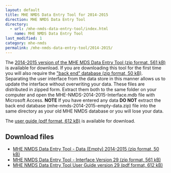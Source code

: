 ```yaml
---
layout: default
title: MHE NMDS Data Entry Tool for 2014-2015
direction: MHE NMDS Data Entry Tool
directory:
  - url: /mhe-nmds-data-entry-tool/index.html
    name: MHE NMDS Data Entry Tool
last_modified: 1
category: mhe-nmds
permalink: /mhe-nmds-data-entry-tool/2014-2015/
---
```


The [2014-2015 version of the MHE MDS Data Entry Tool (zip format, 561 kB)][interface-href] is available for download.
If you are downloading this tool for the first time you will also require the ["back end" database (zip format, 50 kB)][emptydata-href]. Separating the user interface from the data store in this manner allows us to update the interface without overwriting your data.
These files are distributed in zipped form. Extract them both to the same folder on your computer and open the MHE-NMDS-2014-2015-Interface.mdb file with Microsoft Access.
**NOTE** If you have entered any data **DO NOT** extract the back end database (mhe-nmds-2014-2015-empty-data.zip) file into the same directory as your old MHE NMDS database or you will lose your data.

The [user guide (pdf format, 612 kB)][userguide-href] is available for download.
## Download files
* [MHE NMDS Data Entry Tool - Data (Empty) 2014-2015 (zip format, 50 kB)][emptydata-href]
* [MHE NMDS Data Entry Tool - Interface Version 29 (zip format, 561 kB)][interface-href]
* [MHE NMDS Data Entry Tool User Guide version 29 (pdf format, 612 kB)][userguide-href]

[interface-href]: /site/assets/files/1032/mhe-nmds-2014-2015-interface.zip
[emptydata-href]: /site/assets/files/1032/mhe-nmds-2014-2015-empty-data.zip
[userguide-href]: /site/assets/files/1032/mhe-nmds-2014-2015-de-tool-user-guide.pdf
